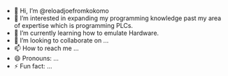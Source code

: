- 👋 Hi, I’m @reloadjoefromkokomo
- 👀 I’m interested in expanding my programming knowledge past my area of expertise which is programming PLCs.
- 🌱 I’m currently learning how to emulate Hardware.
- 💞️ I’m looking to collaborate on ...
- 📫 How to reach me ...
- 😄 Pronouns: ...
- ⚡ Fun fact: ...

<!---
reloadjoefromkokomo/reloadjoefromkokomo is a ✨ special ✨ repository because its `README.md` (this file) appears on your GitHub profile.
You can click the Preview link to take a look at your changes.
--->
